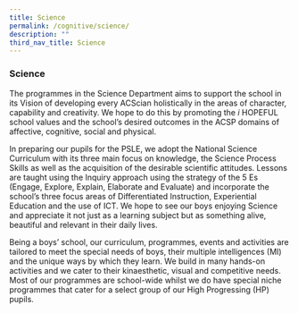 ```yaml
---
title: Science
permalink: /cognitive/science/
description: ""
third_nav_title: Science
---
```

### **Science**
The programmes in the Science Department aims to support the school in its Vision of developing every ACScian holistically in the areas of character, capability and creativity. We hope to do this by promoting the _i_ HOPEFUL school values and the school’s desired outcomes in the ACSP domains of affective, cognitive, social and physical.

In preparing our pupils for the PSLE, we adopt the National Science Curriculum with its three main focus on knowledge, the Science Process Skills as well as the acquisition of the desirable scientific attitudes. Lessons are taught using the Inquiry approach using the strategy of the 5 Es (Engage, Explore, Explain, Elaborate and Evaluate) and incorporate the school’s three focus areas of Differentiated Instruction, Experiential Education and the use of ICT. We hope to see our boys enjoying Science and appreciate it not just as a learning subject but as something alive, beautiful and relevant in their daily lives.

Being a boys’ school, our curriculum, programmes, events and activities are tailored to meet the special needs of boys, their multiple intelligences (MI) and the unique ways by which they learn. We build in many hands-on activities and we cater to their kinaesthetic, visual and competitive needs. Most of our programmes are school-wide whilst we do have special niche programmes that cater for a select group of our High Progressing (HP) pupils.